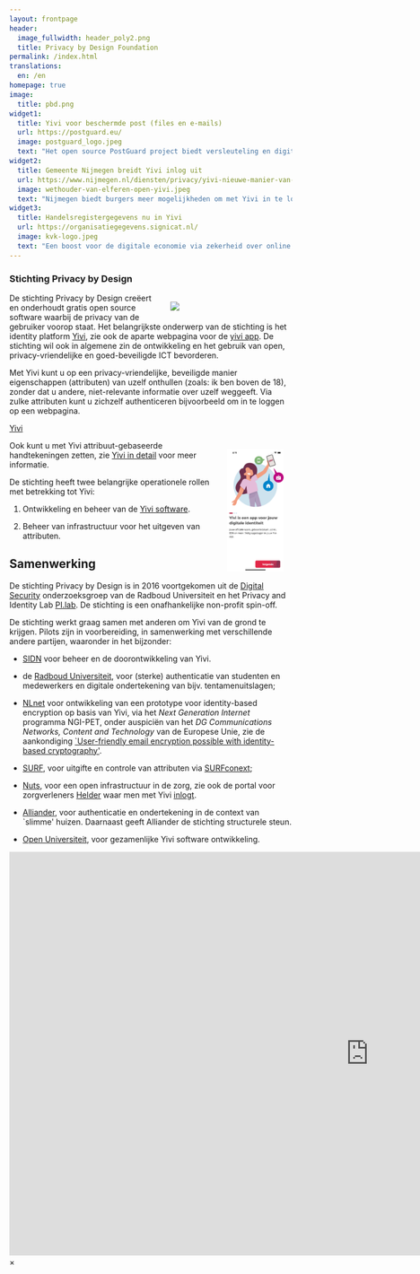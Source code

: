 ```yaml
---
layout: frontpage
header:
  image_fullwidth: header_poly2.png
  title: Privacy by Design Foundation
permalink: /index.html
translations:
  en: /en
homepage: true
image:
  title: pbd.png
widget1:
  title: Yivi voor beschermde post (files en e-mails)
  url: https://postguard.eu/
  image: postguard_logo.jpeg
  text: "Het open source PostGuard project biedt versleuteling en digitale ondertekening van bestanden en e-mails. Via Yivi wordt gegarandeerd dat alleen de beoogde ontvanger de post kan lezen. Ook is duidelijk wie de afzender is, via een diagital handtekening."
widget2:
  title: Gemeente Nijmegen breidt Yivi inlog uit
  url: https://www.nijmegen.nl/diensten/privacy/yivi-nieuwe-manier-van-inloggen/
  image: wethouder-van-elferen-open-yivi.jpeg
  text: "Nijmegen biedt burgers meer mogelijkheden om met Yivi in te loggen, juist om privacy-vriendelijker met gegevens om te gaan."
widget3:
  title: Handelsregistergegevens nu in Yivi
  url: https://organisatiegegevens.signicat.nl/
  image: kvk-logo.jpeg
  text: "Een boost voor de digitale economie via zekerheid over online transacties en zaken doen: wie is bevoegd voor welke organisatie, via eenvoudige check."
---
```


### Stichting Privacy by Design

<img src="/images/pbd.png" style="float: right; width: 40%; padding: 15px" />

De stichting Privacy by Design creëert en onderhoudt gratis open
source software waarbij de privacy van de gebruiker voorop staat. Het
belangrijkste onderwerp van de stichting is het identity platform
[Yivi](/irma), zie ook de
aparte webpagina voor de [yivi app](https://yivi.app/). De stichting
wil ook in algemene zin de ontwikkeling en het gebruik van open,
privacy-vriendelijke en goed-beveiligde ICT bevorderen.

Met Yivi kunt u op een privacy-vriendelijke, beveiligde manier
eigenschappen (attributen) van uzelf onthullen (zoals: ik ben boven de
18), zonder dat u andere, niet-relevante informatie over uzelf
weggeeft. Via zulke attributen kunt u zichzelf authenticeren
bijvoorbeeld om in te loggen op een webpagina.

[Yivi](https://yivi.app/)

<img src="/images/yivi-app-onboarding-nl.png" style="float: right; width: 20%; padding: 15px" />


Ook kunt u met Yivi attribuut-gebaseerde handtekeningen zetten, zie
[Yivi in detail](/irma-uitleg) voor meer informatie.

<p style="margin-bottom: 0;">De stichting heeft twee belangrijke
operationele rollen met betrekking tot Yivi:</p>

1. Ontwikkeling en beheer van de [Yivi
software](http://github.com/privacybydesign).

2. Beheer van infrastructuur voor het uitgeven van attributen.

## Samenwerking

De stichting Privacy by Design is in 2016 voortgekomen uit de [Digital
Security](http://www.ru.nl/ds/) onderzoeksgroep van de Radboud
Universiteit en het Privacy and Identity Lab
[PI.lab](http://www.pilab.nl). De stichting is een onafhankelijke
non-profit spin-off.

De stichting werkt graag samen met anderen om Yivi van de grond te
krijgen. Pilots zijn in voorbereiding, in samenwerking met
verschillende andere partijen, waaronder in het bijzonder:

 * [SIDN](https://sidn.nl) voor beheer en de doorontwikkeling van Yivi. 

 * de [Radboud Universiteit](https://www.ru.nl), voor (sterke)
   authenticatie van studenten en medewerkers en digitale
   ondertekening van bijv. tentamenuitslagen;

* [NLnet](https://nlnet.nl) voor ontwikkeling van een prototype voor
   identity-based encryption op basis van Yivi, via het *Next
   Generation Internet* programma NGI-PET, onder auspiciën van het *DG
   Communications Networks, Content and Technology* van de Europese
   Unie, zie de aankondiging [`User-friendly email encryption possible
   with identity-based
   cryptography'](https://www.ngi.eu/news/2019/08/20/user-friendly-email-encryption-possible-with-identity-based-cryptography/).

 * [SURF](https://www.surf.nl), voor uitgifte en controle van
   attributen via [SURFconext](https://www.surfconext.nl);

 * [Nuts](https://nuts.nl), voor een open infrastructuur in de zorg,
   zie ook de portal voor zorgverleners
   [Helder](https://helder.health/) waar men met Yivi
   [inlogt](https://helder.health/login).

 * [Alliander](http://www.alliander.nl), voor authenticatie en
   ondertekening in de context van `slimme' huizen. Daarnaast geeft
   Alliander de stichting structurele steun.

 * [Open Universiteit](https://www.ou.nl/), voor gezamenlijke Yivi
   software ontwikkeling.

<div id="videoModal" class="reveal-modal large" data-reveal="">
  <div class="flex-video widescreen vimeo" style="display: block;">
    <iframe width="1280" height="720" src="https://www.youtube-nocookie.com/embed/ctz-GoIL6W0?start=217" frameborder="0" allowfullscreen></iframe>
  </div>
  <a class="close-reveal-modal">&#215;</a>
</div>
